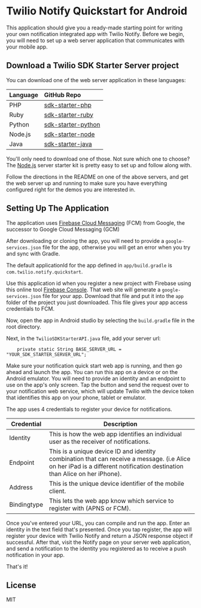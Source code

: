 # Twilio Notify Quickstart for Android

This application should give you a ready-made starting point for writing your
own notification integrated app with Twilio Notify. Before we begin, you will need to set up a
web server application that communicates with your mobile app.

## Download a Twilio SDK Starter Server project

You can download one of the web server application in these languages:

| Language  | GitHub Repo |
| :-------------  |:------------- |
PHP | [sdk-starter-php](https://github.com/TwilioDevEd/sdk-starter-php/)
Ruby | [sdk-starter-ruby](https://github.com/TwilioDevEd/sdk-starter-ruby/)
Python | [sdk-starter-python](https://github.com/TwilioDevEd/sdk-starter-python/)
Node.js | [sdk-starter-node](https://github.com/TwilioDevEd/sdk-starter-node/)
Java | [sdk-starter-java](https://github.com/TwilioDevEd/sdk-starter-java/)

You'll only need to download one of those. Not sure which one to choose?
The [Node.js](https://github.com/TwilioDevEd/sdk-starter-node/) server starter kit
is pretty easy to set up and follow along with.

Follow the directions in the README on one of the above servers, and get the web server up
and running to make sure you have everything configured right for the demos you are interested in.

## Setting Up The Application

The application uses [Firebase Cloud Messaging](https://firebase.google.com/docs/cloud-messaging/) (FCM)
from Google, the successor to Google Cloud Messaging (GCM)

After downloading or cloning the app, you will need to provide a `google-services.json` file for the app,
otherwise you will get an error when you try and sync with Gradle.

The default applicationId for the app defined in `app/build.gradle` is `com.twilio.notify.quickstart`.

Use this application id when you register a new project with Firebase using this online tool
[Firebase Console](https://console.firebase.google.com/). That web site will generate a
`google-services.json` file for your app. Download that file and put it into the `app` folder of the
project you just downloaded. This file gives your app access credentials to FCM.

Now, open the app in Android studio by selecting the `build.gradle` file in the root directory.

Next, in the `TwilioSDKStarterAPI.java` file, add your server url:

        private static String BASE_SERVER_URL = "YOUR_SDK_STARTER_SERVER_URL";

Make sure your notification quick start web app is running, and then go ahead and launch the app. You can run this app on a device or on the Android emulator. You will need to provide an identity and an endpoint to use on the app's only screen. Tap the button and send the request over to your notification web service, which will update Twilio with the device token that identifies this app on your phone, tablet or emulator.

The app uses 4 credentials to register your device for notifications.

Credential | Description
---------- | -----------
Identity | This is how the web app identifies an individual user as the receiver of notifications.
Endpoint | This is a unique device ID and identity combination that can receive a message. (i.e Alice on her iPad is a different notification destination than Alice on her iPhone).
Address | This is the unique device identifier of the mobile client.
Bindingtype | This lets the web app know which service to register with (APNS or FCM).

Once you've entered your URL, you can compile and run the app. Enter an identity in the text field
that's presented. Once you tap register, the app will register your device with Twilio Notify and
return a JSON response object if successful. After that, visit the Notify page on your server web application,
and send a notification to the identity you registered as to receive a push notification in your app.

That's it!

## License

MIT

